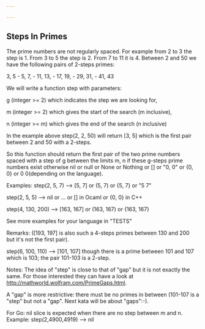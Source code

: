 ```yaml
---

---
```

## Steps In Primes

The prime numbers are not regularly spaced. For example from 2 to 3 the step is 1. From 3 to 5 the step is 2. From 7 to 11 it is 4. Between 2 and 50 we have the following pairs of 2-steps primes:

3, 5 - 5, 7, - 11, 13, - 17, 19, - 29, 31, - 41, 43

We will write a function step with parameters:

g (integer >= 2) which indicates the step we are looking for,

m (integer >= 2) which gives the start of the search (m inclusive),

n (integer >= m) which gives the end of the search (n inclusive)

In the example above step(2, 2, 50) will return [3, 5] which is the first pair between 2 and 50 with a 2-steps.

So this function should return the first pair of the two prime numbers spaced with a step of g between the limits m, n if these g-steps prime numbers exist otherwise nil or null or None or Nothing or [] or "0, 0" or {0, 0} or 0 0(depending on the language).

Examples:
step(2, 5, 7) --> [5, 7] or (5, 7) or {5, 7} or "5 7"

step(2, 5, 5) --> nil or ... or [] in Ocaml or {0, 0} in C++

step(4, 130, 200) --> [163, 167] or (163, 167) or {163, 167}

See more examples for your language in "TESTS"

Remarks:
([193, 197] is also such a 4-steps primes between 130 and 200 but it's not the first pair).

step(6, 100, 110) --> [101, 107] though there is a prime between 101 and 107 which is 103; the pair 101-103 is a 2-step.

Notes:
The idea of "step" is close to that of "gap" but it is not exactly the same. For those interested they can have a look at http://mathworld.wolfram.com/PrimeGaps.html.

A "gap" is more restrictive: there must be no primes in between (101-107 is a "step" but not a "gap". Next kata will be about "gaps":-).

For Go: nil slice is expected when there are no step between m and n. Example: step(2,4900,4919) --> nil
